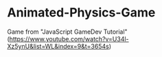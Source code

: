 # Animated-Physics-Game

Game from "JavaScript GameDev Tutorial" (https://www.youtube.com/watch?v=U34l-Xz5ynU&list=WL&index=9&t=3654s)
